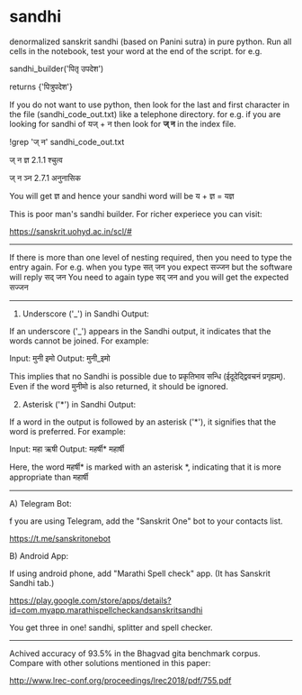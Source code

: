 # sandhi
denormalized sanskrit sandhi (based on Panini sutra) in pure python.
Run all cells in the notebook, test your word at the end of the script. for e.g.

sandhi_builder('पितृ उपदेश') 

returns {'पित्रुपदेश'}

If you do not want to use python, then look for the last and first character in the file (sandhi_code_out.txt) like a telephone directory. for e.g. if you are looking for sandhi of यज् + न then look for  **ज् न** in the index file. 

!grep 'ज् न' sandhi_code_out.txt

ज् न ज्ञ 2.1.1 श्चुत्व

ज् न ञ्न 2.7.1 अनुनासिक

You will get ज्ञ and hence your sandhi word will be 
य + ज्ञ = यज्ञ

This is poor man's sandhi builder. For richer experiece you can visit:

https://sanskrit.uohyd.ac.in/scl/#

_____

If there is more than one level of nesting required, then you need to type the entry again. For e.g. when you type सत् जन you expect सज्जन  but the software will reply सद् जन You need to again type सद् जन and you will get the expected सज्जन 
_____

1) Underscore ('_') in Sandhi Output:
   
If an underscore ('_') appears in the Sandhi output, it indicates that the words cannot be joined. For example:

Input: मुनी इमो
Output: मुनी_इमो

This implies that no Sandhi is possible due to प्रकृतिभाव सन्धि (ईदूदेद्द्विवचनं प्रगृह्यम्). Even if the word मुनीमो is also returned, it should be ignored.

2) Asterisk ('*') in Sandhi Output:

If a word in the output is followed by an asterisk ('*'), it signifies that the word is preferred. For example:

Input: महा ऋषी
Output: महर्षी* महार्षी

Here, the word महर्षी* is marked with an asterisk *, indicating that it is more appropriate than महार्षी

_____

A) Telegram Bot:

f you are using Telegram, add the "Sanskrit One" bot to your contacts list.

https://t.me/sanskritonebot


B) Android App:

If using android phone, add "Marathi Spell check" app. (It has Sanskrit Sandhi tab.)

https://play.google.com/store/apps/details?id=com.myapp.marathispellcheckandsanskritsandhi

You get three in one! sandhi, splitter and spell checker.

_____

Achived accuracy of 93.5% in the Bhagvad gita benchmark corpus. Compare with other solutions mentioned in this paper:

http://www.lrec-conf.org/proceedings/lrec2018/pdf/755.pdf
